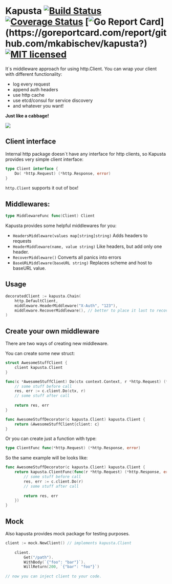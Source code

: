 # Kapusta [![Build Status](https://travis-ci.org/mkabischev/kapusta.svg?branch=master)](https://travis-ci.org/mkabischev/kapusta) [![Coverage Status](https://coveralls.io/repos/github/mkabischev/kapusta/badge.svg)](https://coveralls.io/github/mkabischev/kapusta) [![Go Report Card](https://goreportcard.com/badge/github.com/mkabischev/kapusta?)](https://goreportcard.com/report/github.com/mkabischev/kapusta?) [![MIT licensed](https://img.shields.io/badge/license-MIT-blue.svg)](https://raw.githubusercontent.com/hyperium/hyper/master/LICENSE)


It`s middleware approach for using http.Client. You can wrap your client with different functionality: 

 - log every request
 - append auth headers
 - use http cache
 - use etcd/consul for service discovery
 - and whatever you want!
 
**Just like a cabbage!**

![](http://2.bp.blogspot.com/-LtmW_ktxtXU/Um28ElCtQnI/AAAAAAAAB04/aaXWbmTdbnE/s1600/cabbage.png)

## Client interface

Internal http package doesn`t have any interface for http clients, so Kapusta provides very simple client interface:
```go
type Client interface {
	Do( *http.Request) (*http.Response, error)
}
```

`http.Client` supports it out of box!

## Middlewares:

```go
type MiddlewareFunc func(Client) Client
```

Kapusta provides some helpful middlewares for you:

- ```HeadersMiddleware(values map[string]string)``` Adds headers to requests
- ```HeaderMiddleware(name, value string)``` Like headers, but add only one header. 
- ```RecoverMiddleware()``` Converts all panics into errors
- ```BaseURLMiddleware(baseURL string)``` Replaces scheme and host to baseURL value.

## Usage

```go
decoratedClient := kapusta.Chain(
    http.DefaultClient,
    middleware.HeaderMiddleware("X-Auth", "123"),
    middleware.RecoverMiddleware(), // better to place it last to recover panics from middlewares too
)
```

## Create your own middleware

There are two ways of creating new middleware.

You can create some new struct:
```go
struct AwesomeStuffClient {
    client kapusta.Client
}

func(c *AwesomeStuffClient) Do(ctx context.Context, r *http.Request) (*http.Response, error) {
    // some stuff before call
    res, err := c.client.Do(ctx, r)
    // some stuff after call
    
    return res, err
}

func AwesomeStuffDecorator(c kapusta.Client) kapusta.Client {
    return &AwesomeStuffClient{client: c}
}
```

Or you can create just a function with type:
```go 
type ClientFunc func(*http.Request) (*http.Response, error)
```

So the same example will be looks like:
```go
func AwesomeStuffDecorator(c kapusta.Client) kapusta.Client {
	return kapusta.ClientFunc(func(r *http.Request) (*http.Response, error) {
		// some stuff before call
        res, err := c.client.Do(r)
        // some stuff after call
        
        return res, err
	})
}
```

## Mock 

Also kapusta provides mock package for testing purposes. 



```go
client := mock.NewClient() // implements kapusta.Client
	
	client.
		Get("/path").
		WithBody(`{"foo": "bar"}`).
		WillReturn(200, `{"bar": "foo"}`)
		
// now you can inject client to your code.
```
